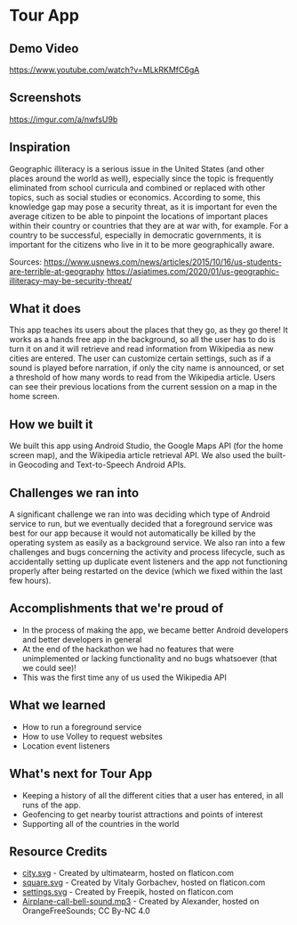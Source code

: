 # Tour App

## Demo Video

https://www.youtube.com/watch?v=MLkRKMfC6gA

## Screenshots

https://imgur.com/a/nwfsU9b

## Inspiration

Geographic illiteracy is a serious issue in the United States (and other places around the world as well), especially since the topic is frequently eliminated from school curricula and combined or replaced with other topics, such as social studies or economics. According to some, this knowledge gap may pose a security threat, as it is important for even the average citizen to be able to pinpoint the locations of important places within their country or countries that they are at war with, for example. For a country to be successful, especially in democratic governments, it is important for the citizens who live in it to be more geographically aware.

Sources:
https://www.usnews.com/news/articles/2015/10/16/us-students-are-terrible-at-geography
https://asiatimes.com/2020/01/us-geographic-illiteracy-may-be-security-threat/

## What it does

This app teaches its users about the places that they go, as they go there! It works as a hands free app in the background, so all the user has to do is turn it on and it will retrieve and read information from Wikipedia as new cities are entered. The user can customize certain settings, such as if a sound is played before narration, if only the city name is announced, or set a threshold of how many words to read from the Wikipedia article. Users can see their previous locations from the current session on a map in the home screen.

## How we built it

We built this app using Android Studio, the Google Maps API (for the home screen map), and the Wikipedia article retrieval API. We also used the built-in Geocoding and Text-to-Speech Android APIs.

## Challenges we ran into

A significant challenge we ran into was deciding which type of Android service to run, but we eventually decided that a foreground service was best for our app because it would not automatically be killed by the operating system as easily as a background service. We also ran into a few challenges and bugs concerning the activity and process lifecycle, such as accidentally setting up duplicate event listeners and the app not functioning properly after being restarted on the device (which we fixed within the last few hours).

## Accomplishments that we're proud of

- In the process of making the app, we became better Android developers and better developers in general
- At the end of the hackathon we had no features that were unimplemented or lacking functionality and no bugs whatsoever (that we could see)!
- This was the first time any of us used the Wikipedia API

## What we learned

- How to run a foreground service
- How to use Volley to request websites
- Location event listeners

## What's next for Tour App

- Keeping a history of all the different cities that a user has entered, in all runs of the app.
- Geofencing to get nearby tourist attractions and points of interest
- Supporting all of the countries in the world

## Resource Credits
- [city.svg](https://www.flaticon.com/free-icon/city_3310572?term=city%20location&page=2&position=74&page=2&position=74&related_id=3310572) - Created by ultimatearm, hosted on flaticon.com
- [square.svg](https://www.flaticon.com/free-icon/square_2627936?term=square&page=1&position=14&page=1&position=14&related_id=2627936&) - Created by Vitaly Gorbachev, hosted on flaticon.com
- [settings.svg](https://www.flaticon.com/free-icon/gear_1242494?term=settings&page=1&position=51&page=1&position=51&related_id=1242494) - Created by Freepik, hosted on flaticon.com
- [Airplane-call-bell-sound.mp3](https://orangefreesounds.com/airplane-call-bell-sound/) - Created by Alexander, hosted on OrangeFreeSounds; CC By-NC 4.0
